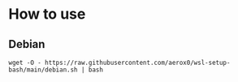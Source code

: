 # How to use

## Debian
```
wget -O - https://raw.githubusercontent.com/aerox0/wsl-setup-bash/main/debian.sh | bash
```
